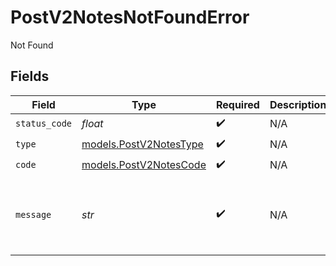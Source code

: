 # PostV2NotesNotFoundError

Not Found


## Fields

| Field                                                  | Type                                                   | Required                                               | Description                                            | Example                                                |
| ------------------------------------------------------ | ------------------------------------------------------ | ------------------------------------------------------ | ------------------------------------------------------ | ------------------------------------------------------ |
| `status_code`                                          | *float*                                                | :heavy_check_mark:                                     | N/A                                                    |                                                        |
| `type`                                                 | [models.PostV2NotesType](../models/postv2notestype.md) | :heavy_check_mark:                                     | N/A                                                    |                                                        |
| `code`                                                 | [models.PostV2NotesCode](../models/postv2notescode.md) | :heavy_check_mark:                                     | N/A                                                    |                                                        |
| `message`                                              | *str*                                                  | :heavy_check_mark:                                     | N/A                                                    | Object with slug/ID "people" not found.                |